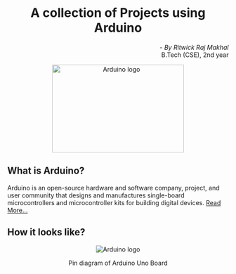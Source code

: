 <h1 align="center">A collection of Projects using Arduino</h1>
<p align="right">- <i>By Ritwick Raj Makhal</i><br>
B.Tech (CSE), 2nd year</p>

<p align="center">
    <img height="200px" alt="Arduino logo" width="300px" src="https://upload.wikimedia.org/wikipedia/commons/thumb/8/87/Arduino_Logo.svg/1024px-Arduino_Logo.svg.png"/>
</p>

## What is Arduino?
Arduino is an open-source hardware and software company, project, and user community that designs and manufactures single-board microcontrollers and microcontroller kits for building digital devices.
<a href="https://en.wikipedia.org/wiki/Arduino">Read More...</a>

## How it looks like?

<p align="center">
    <img height="" alt="Arduino logo" width="" src="https://learn.thestempedia.com/wp-content/uploads/2018/08/Arduino-Pins-Description.png"/>
</p>
<p align="center">Pin diagram of Arduino Uno Board</p>